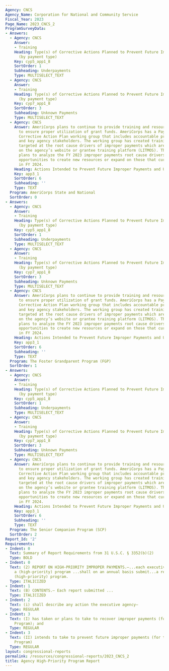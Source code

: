 ```yaml
---
Agency: CNCS
Agency_Name: Corporation for National and Community Service
Fiscal_Year: 2023
Page_Name: 2023_CNCS_2
ProgramSurveyData:
- Answers:
  - Agency: CNCS
    Answer:
    - Training
    Heading: Type(s) of Corrective Actions Planned to Prevent Future Improper Payments
      (by payment type)
    Key: cyp5_app1_8
    SortOrder: 1
    Subheading: Underpayments
    Type: MULTISELECT_TEXT
  - Agency: CNCS
    Answer:
    - Training
    Heading: Type(s) of Corrective Actions Planned to Prevent Future Improper Payments
      (by payment type)
    Key: cyp7_app1_8
    SortOrder: 3
    Subheading: Unknown Payments
    Type: MULTISELECT_TEXT
  - Agency: CNCS
    Answer: AmeriCorps plans to continue to provide training and resources to grantees
      to ensure proper utilization of grant funds. AmeriCorps has a Payment Integrity
      Corrective Action Plan working group that includes accountable program officials
      and key agency stakeholders. The working group has created training and resources
      targeted at the root cause drivers of improper payments which are available
      on the agency’s website or grantee training platform (LITMOS). The working group
      plans to analyze the FY 2023 improper payments root cause drivers and explore
      opportunities to create new resources or expand on those that currently exist
      in FY 2024.
    Heading: Actions Intended to Prevent Future Improper Payments and Unknown Payments
    Key: app3_1
    SortOrder: 6
    Subheading: ''
    Type: TEXT
  Program: AmeriCorps State and National
  SortOrder: 0
- Answers:
  - Agency: CNCS
    Answer:
    - Training
    Heading: Type(s) of Corrective Actions Planned to Prevent Future Improper Payments
      (by payment type)
    Key: cyp5_app1_8
    SortOrder: 1
    Subheading: Underpayments
    Type: MULTISELECT_TEXT
  - Agency: CNCS
    Answer:
    - Training
    Heading: Type(s) of Corrective Actions Planned to Prevent Future Improper Payments
      (by payment type)
    Key: cyp7_app1_8
    SortOrder: 3
    Subheading: Unknown Payments
    Type: MULTISELECT_TEXT
  - Agency: CNCS
    Answer: AmeriCorps plans to continue to provide training and resources to grantees
      to ensure proper utilization of grant funds. AmeriCorps has a Payment Integrity
      Corrective Action Plan working group that includes accountable program officials
      and key agency stakeholders. The working group has created training and resources
      targeted at the root cause drivers of improper payments which are available
      on the agency’s website or grantee training platform (LITMOS). The working group
      plans to analyze the FY 2023 improper payments root cause drivers and explore
      opportunities to create new resources or expand on those that currently exist
      in FY 2024.
    Heading: Actions Intended to Prevent Future Improper Payments and Unknown Payments
    Key: app3_1
    SortOrder: 6
    Subheading: ''
    Type: TEXT
  Program: The Foster Grandparent Program (FGP)
  SortOrder: 1
- Answers:
  - Agency: CNCS
    Answer:
    - Training
    Heading: Type(s) of Corrective Actions Planned to Prevent Future Improper Payments
      (by payment type)
    Key: cyp5_app1_8
    SortOrder: 1
    Subheading: Underpayments
    Type: MULTISELECT_TEXT
  - Agency: CNCS
    Answer:
    - Training
    Heading: Type(s) of Corrective Actions Planned to Prevent Future Improper Payments
      (by payment type)
    Key: cyp7_app1_8
    SortOrder: 3
    Subheading: Unknown Payments
    Type: MULTISELECT_TEXT
  - Agency: CNCS
    Answer: AmeriCorps plans to continue to provide training and resources to grantees
      to ensure proper utilization of grant funds. AmeriCorps has a Payment Integrity
      Corrective Action Plan working group that includes accountable program officials
      and key agency stakeholders. The working group has created training and resources
      targeted at the root cause drivers of improper payments which are available
      on the agency’s website or grantee training platform (LITMOS). The working group
      plans to analyze the FY 2023 improper payments root cause drivers and explore
      opportunities to create new resources or expand on those that currently exist
      in FY 2024.
    Heading: Actions Intended to Prevent Future Improper Payments and Unknown Payments
    Key: app3_1
    SortOrder: 6
    Subheading: ''
    Type: TEXT
  Program: The Senior Companion Program (SCP)
  SortOrder: 2
Report_Id: '2'
Requirements:
- Indent: 0
  Text: Summary of Report Requirements from 31 U.S.C. § 3352(b)(2)
  Type: BOLD
- Indent: 0
  Text: (2) REPORT ON HIGH-PRIORITY IMPROPER PAYMENTS.—...each executive agency with
    a (high-priority) program ...shall on an annual basis submit...a report on that
    (high-priority) program.
  Type: ITALICIZED
- Indent: 1
  Text: (B) CONTENTS.— Each report submitted ...
  Type: ITALICIZED
- Indent: 2
  Text: (i) shall describe any action the executive agency—
  Type: REGULAR
- Indent: 3
  Text: (I) has taken or plans to take to recover improper payments (for the High-Priority
    Program); and
  Type: REGULAR
- Indent: 3
  Text: (II) intends to take to prevent future improper payments (for the High-Priority
    Program)
  Type: REGULAR
layout: congressional-reports
permalink: /resources/congressional-reports/2023_CNCS_2
title: Agency High-Priority Program Report
---
```


